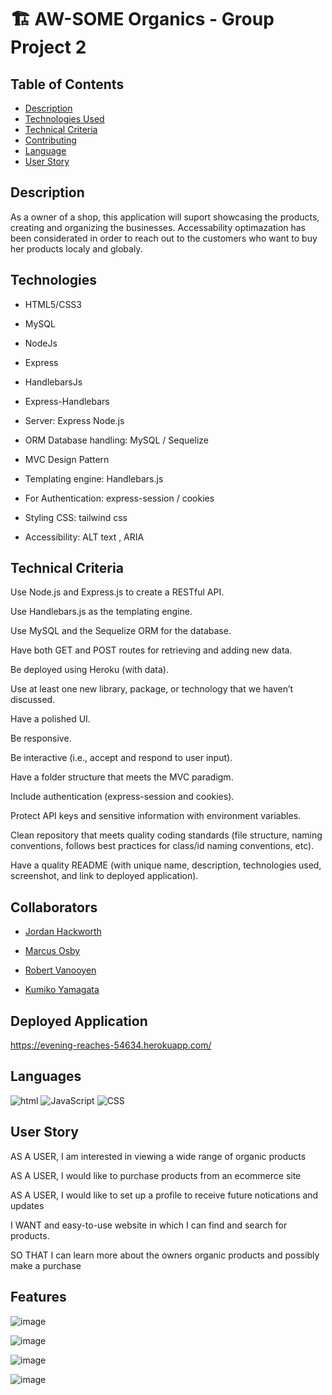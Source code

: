 # 🏗️ AW-SOME Organics - Group Project 2

## Table of Contents

- [Description](#Description)
- [Technologies Used](#Technologies)
- [Technical Criteria](#Technical)
- [Contributing](#contributing)
- [Language](#language)
- [User Story](#user_story)

## Description
    
As a owner of a shop, this application will suport showcasing the products, creating and organizing the businesses. Accessability optimazation has been considerated in order to reach out to the customers who want to buy her products localy and globaly.


## Technologies

- HTML5/CSS3

- MySQL

- NodeJs

- Express

- HandlebarsJs

- Express-Handlebars

- Server: Express Node.js      

- ORM Database handling: MySQL /  Sequelize
 
- MVC Design Pattern 
     
- Templating engine: Handlebars.js
     
- For Authentication: express-session / cookies

- Styling CSS: tailwind css

- Accessibility: ALT text , ARIA 

## Technical Criteria

Use Node.js and Express.js to create a RESTful API.

Use Handlebars.js as the templating engine.

Use MySQL and the Sequelize ORM for the database.

Have both GET and POST routes for retrieving and adding new data.

Be deployed using Heroku (with data).

Use at least one new library, package, or technology that we haven’t discussed.

Have a polished UI.

Be responsive.

Be interactive (i.e., accept and respond to user input).

Have a folder structure that meets the MVC paradigm.

Include authentication (express-session and cookies).

Protect API keys and sensitive information with environment variables.

Clean repository that meets quality coding standards (file structure, naming conventions, follows best practices for class/id naming conventions, etc).

Have a quality README (with unique name, description, technologies used, screenshot, and link to deployed application).

## Collaborators
 
- [Jordan Hackworth](https://hacatac.github.io/hacPORTFOLIO/)
 
- [Marcus Osby](https://osbym.github.io/module2-challenge-portfolio/) 
 
- [Robert Vanooyen](https://github.com/rvanooyen/pro-portfolio.git)

- [Kumiko Yamagata](https://kumiyam.github.io/My-Portfolio2/)


## Deployed Application 

https://evening-reaches-54634.herokuapp.com/


## Languages

![html](https://img.shields.io/badge/language-html-yellow)
![JavaScript](https://img.shields.io/badge/language-JavaScript-green)
![CSS](https://img.shields.io/badge/language-CSS-red)

## User Story

AS A USER, I am interested in viewing a wide range of organic products

AS A USER, I would like to purchase products from an ecommerce site 

AS A USER, I would like to set up a profile to receive future notications and updates

I WANT and easy-to-use website in which I can find and search for products.

SO THAT I can learn more about the owners organic products and possibly make a purchase

## Features

![image](https://user-images.githubusercontent.com/87884472/142798748-7b6e81ed-2836-4e8f-b735-e350df7512a8.png)

![image](https://user-images.githubusercontent.com/87884472/142798815-a6e898a3-1ae1-413f-a49d-e0204428e512.png)

![image](https://user-images.githubusercontent.com/87884472/142800534-9a832f82-3cb6-4419-93d6-fef9c8f692df.png)

![image](https://user-images.githubusercontent.com/87884472/142798842-2f462f87-8734-484b-8847-b41cdbb40769.png)





